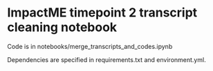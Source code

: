 # ImpactME timepoint 2 transcript cleaning notebook

Code is in notebooks/merge_transcripts_and_codes.ipynb

Dependencies are specified in requirements.txt and environment.yml.